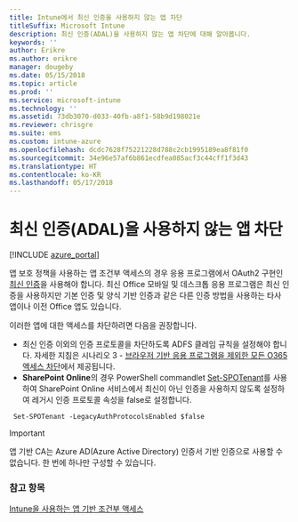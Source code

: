 ```yaml
---
title: Intune에서 최신 인증을 사용하지 않는 앱 차단
titleSuffix: Microsoft Intune
description: 최신 인증(ADAL)을 사용하지 않는 앱 차단에 대해 알아봅니다.
keywords: ''
author: Erikre
ms.author: erikre
manager: dougeby
ms.date: 05/15/2018
ms.topic: article
ms.prod: ''
ms.service: microsoft-intune
ms.technology: ''
ms.assetid: 73db3070-d033-40fb-a8f1-58b9d198021e
ms.reviewer: chrisgre
ms.suite: ems
ms.custom: intune-azure
ms.openlocfilehash: dcdc7628f75221228d788c2cb1995189ea8f81f0
ms.sourcegitcommit: 34e96e57af6b861ecdfea085acf3c44cff1f3d43
ms.translationtype: HT
ms.contentlocale: ko-KR
ms.lasthandoff: 05/17/2018
---
```

# <a name="block-apps-that-do-not-use-modern-authentication-adal"></a>최신 인증(ADAL)을 사용하지 않는 앱 차단

[!INCLUDE [azure_portal](./includes/azure_portal.md)]

앱 보호 정책을 사용하는 앱 조건부 액세스의 경우 응용 프로그램에서 OAuth2 구현인 [최신 인증](https://support.office.com/article/Using-Office-365-modern-authentication-with-Office-clients-776c0036-66fd-41cb-8928-5495c0f9168a)을 사용해야 합니다. 최신 Office 모바일 및 데스크톱 응용 프로그램은 최신 인증을 사용하지만 기본 인증 및 양식 기반 인증과 같은 다른 인증 방법을 사용하는 타사 앱이나 이전 Office 앱도 있습니다.

이러한 앱에 대한 액세스를 차단하려면 다음을 권장합니다.

* 최신 인증 이외의 인증 프로토콜을 차단하도록 ADFS 클레임 규칙을 설정해야 합니다. 자세한 지침은 시나리오 3 - [브라우저 기반 응용 프로그램을 제외한 모든 O365 액세스 차단](https://technet.microsoft.com/library/dn592182.aspx)에서 제공됩니다.
* **SharePoint Online**의 경우 PowerShell commandlet [Set-SPOTenant](https://technet.microsoft.com/library/fp161390.aspx)를 사용하여 SharePoint Online 서비스에서 최신이 아닌 인증을 사용하지 않도록 설정하여 레거시 인증 프로토콜 속성을 false로 설정합니다.

```
 Set-SPOTenant -LegacyAuthProtocolsEnabled $false
```


>[!IMPORTANT]
>앱 기반 CA는 Azure AD(Azure Active Directory) 인증서 기반 인증으로 사용할 수 없습니다. 한 번에 하나만 구성할 수 있습니다.

### <a name="see-also"></a>참고 항목
[Intune을 사용하는 앱 기반 조건부 액세스](app-based-conditional-access-intune.md)
